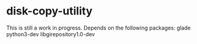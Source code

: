 # disk-copy-utility
This is still a work in progress.
Depends on the following packages:
glade
python3-dev
libgirepository1.0-dev
